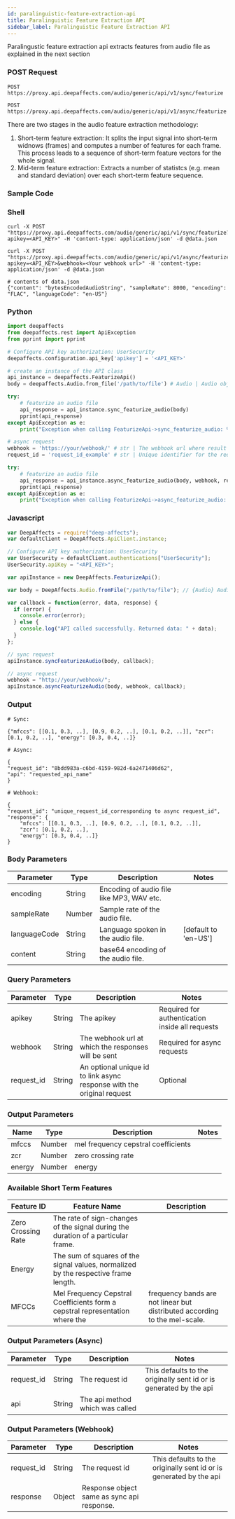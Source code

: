 ```yaml
---
id: paralinguistic-feature-extraction-api
title: Paralinguistic Feature Extraction API
sidebar_label: Paralinguistic Feature Extraction API
---
```


Paralingustic feature extraction api extracts features from audio file as explained in the next section

### POST Request

`POST https://proxy.api.deepaffects.com/audio/generic/api/v1/sync/featurize`

`POST https://proxy.api.deepaffects.com/audio/generic/api/v1/async/featurize`

There are two stages in the audio feature extraction methodology:

1.  Short-term feature extraction: It splits the input signal into short-term widnows (frames) and computes a number of features for each frame. This process leads to a sequence of short-term feature vectors for the whole signal.
2.  Mid-term feature extraction: Extracts a number of statistcs (e.g. mean and standard deviation) over each short-term feature sequence.

### Sample Code

### Shell

```shell
curl -X POST "https://proxy.api.deepaffects.com/audio/generic/api/v1/sync/featurize?apikey=<API_KEY>" -H 'content-type: application/json' -d @data.json

curl -X POST "https://proxy.api.deepaffects.com/audio/generic/api/v1/async/featurize?apikey=<API_KEY>&webhook=<Your webhook url>" -H 'content-type: application/json' -d @data.json

# contents of data.json
{"content": "bytesEncodedAudioString", "sampleRate": 8000, "encoding": "FLAC", "languageCode": "en-US"}
```

### Python

```python
import deepaffects
from deepaffects.rest import ApiException
from pprint import pprint

# Configure API key authorization: UserSecurity
deepaffects.configuration.api_key['apikey'] = '<API_KEY>'

# create an instance of the API class
api_instance = deepaffects.FeaturizeApi()
body = deepaffects.Audio.from_file('/path/to/file') # Audio | Audio object that needs to be featurized.

try:
    # featurize an audio file
    api_response = api_instance.sync_featurize_audio(body)
    pprint(api_response)
except ApiException as e:
    print("Exception when calling FeaturizeApi->sync_featurize_audio: %s\n" % e)

# async request
webhook = 'https://your/webhook/' # str | The webhook url where result from async resource is posted
request_id = 'request_id_example' # str | Unique identifier for the request (optional)

try:
    # featurize an audio file
    api_response = api_instance.async_featurize_audio(body, webhook, request_id=request_id)
    pprint(api_response)
except ApiException as e:
    print("Exception when calling FeaturizeApi->async_featurize_audio: %s\n" % e)
```

### Javascript

```javascript
var DeepAffects = require("deep-affects");
var defaultClient = DeepAffects.ApiClient.instance;

// Configure API key authorization: UserSecurity
var UserSecurity = defaultClient.authentications["UserSecurity"];
UserSecurity.apiKey = "<API_KEY>";

var apiInstance = new DeepAffects.FeaturizeApi();

var body = DeepAffects.Audio.fromFile("/path/to/file"); // {Audio} Audio object

var callback = function(error, data, response) {
  if (error) {
    console.error(error);
  } else {
    console.log("API called successfully. Returned data: " + data);
  }
};

// sync request
apiInstance.syncFeaturizeAudio(body, callback);

// async request
webhook = "http://your/webhook/";
apiInstance.asyncFeaturizeAudio(body, webhook, callback);
```

### Output

```shell
# Sync:

{"mfccs": [[0.1, 0.3, ..], [0.9, 0.2, ..], [0.1, 0.2, ..]], "zcr": [0.1, 0.2, ..], "energy": [0.3, 0.4, ..]}

# Async:

{
"request_id": "8bdd983a-c6bd-4159-982d-6a2471406d62",
"api": "requested_api_name"
}

# Webhook:

{
"request_id": "unique_request_id_corresponding to async request_id",
"response": {
    "mfccs": [[0.1, 0.3, ..], [0.9, 0.2, ..], [0.1, 0.2, ..]],
    "zcr": [0.1, 0.2, ..],
    "energy": [0.3, 0.4, ..]}
}
```

### Body Parameters

| Parameter    | Type   | Description                               | Notes                        |
| ------------ | ------ | ----------------------------------------- | ---------------------------- |
| encoding     | String | Encoding of audio file like MP3, WAV etc. |                              |
| sampleRate   | Number | Sample rate of the audio file.            |                              |
| languageCode | String | Language spoken in the audio file.        | [default to &#39;en-US&#39;] |
| content      | String | base64 encoding of the audio file.        |                              |

### Query Parameters

| Parameter  | Type   | Description                                                            | Notes                                           |
| ---------- | ------ | ---------------------------------------------------------------------- | ----------------------------------------------- |
| apikey    | String | The apikey                                                             | Required for authentication inside all requests |
| webhook    | String | The webhook url at which the responses will be sent                    | Required for async requests                     |
| request_id | String | An optional unique id to link async response with the original request | Optional                                        |

### Output Parameters

| Name       | Type           | Description                         | Notes |
| ---------- | -------------- | ----------------------------------- | ----- |
| mfccs  | Number | mel frequency cepstral coefficients |       |
| zcr    | Number   | zero crossing rate                  |       |
| energy | Number   | energy                              |       |

### Available Short Term Features

| Feature ID         | Feature Name                                                                        | Description                                                                |
| ------------------ | ----------------------------------------------------------------------------------- | -------------------------------------------------------------------------- |
| Zero Crossing Rate | The rate of sign-changes of the signal during the duration of a particular frame.   |                                                                            |
| Energy             | The sum of squares of the signal values, normalized by the respective frame length. |                                                                            |
| MFCCs              | Mel Frequency Cepstral Coefficients form a cepstral representation where the        | frequency bands are not linear but distributed according to the mel-scale. |

### Output Parameters (Async)

| Parameter  | Type   | Description                     | Notes                                                              |
| ---------- | ------ | ------------------------------- | ------------------------------------------------------------------ |
| request_id | String | The request id                  | This defaults to the originally sent id or is generated by the api |
| api        | String | The api method which was called |                                                                    |

### Output Parameters (Webhook)

| Parameter  | Type   | Description                                | Notes                                                              |
| ---------- | ------ | ------------------------------------------ | ------------------------------------------------------------------ |
| request_id | String | The request id                             | This defaults to the originally sent id or is generated by the api |
| response   | Object | Response object same as sync api response. |                                                                    |
